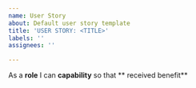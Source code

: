 ```yaml
---
name: User Story
about: Default user story template
title: 'USER STORY: <TITLE>'
labels: ''
assignees: ''

---
```


As a **role** I can **capability** so that ** received benefit**
